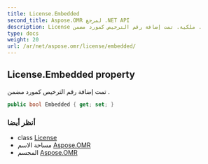 ```yaml
---
title: License.Embedded
second_title: Aspose.OMR لمرجع .NET API
description: License ملكية. تمت إضافة رقم الترخيص كمورد مضمن .
type: docs
weight: 20
url: /ar/net/aspose.omr/license/embedded/
---
```

## License.Embedded property

تمت إضافة رقم الترخيص كمورد مضمن .

```csharp
public bool Embedded { get; set; }
```

### أنظر أيضا

* class [License](../)
* مساحة الاسم [Aspose.OMR](../../license/)
* المجسم [Aspose.OMR](../../../)


